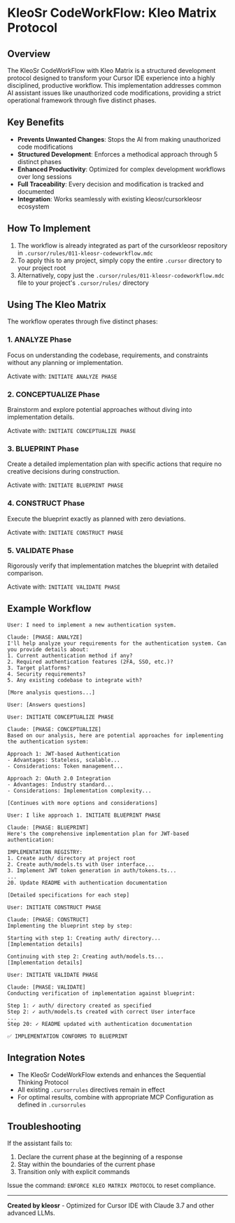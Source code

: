 # KleoSr CodeWorkFlow: Kleo Matrix Protocol

## Overview

The KleoSr CodeWorkFlow with Kleo Matrix is a structured development protocol designed to transform your Cursor IDE experience into a highly disciplined, productive workflow. This implementation addresses common AI assistant issues like unauthorized code modifications, providing a strict operational framework through five distinct phases.

## Key Benefits

- **Prevents Unwanted Changes**: Stops the AI from making unauthorized code modifications
- **Structured Development**: Enforces a methodical approach through 5 distinct phases
- **Enhanced Productivity**: Optimized for complex development workflows over long sessions
- **Full Traceability**: Every decision and modification is tracked and documented
- **Integration**: Works seamlessly with existing kleosr/cursorkleosr ecosystem

## How To Implement

1. The workflow is already integrated as part of the cursorkleosr repository in `.cursor/rules/011-kleosr-codeworkflow.mdc`
2. To apply this to any project, simply copy the entire `.cursor` directory to your project root
3. Alternatively, copy just the `.cursor/rules/011-kleosr-codeworkflow.mdc` file to your project's `.cursor/rules/` directory

## Using The Kleo Matrix

The workflow operates through five distinct phases:

### 1. ANALYZE Phase
Focus on understanding the codebase, requirements, and constraints without any planning or implementation.

Activate with: `INITIATE ANALYZE PHASE`

### 2. CONCEPTUALIZE Phase
Brainstorm and explore potential approaches without diving into implementation details.

Activate with: `INITIATE CONCEPTUALIZE PHASE`

### 3. BLUEPRINT Phase
Create a detailed implementation plan with specific actions that require no creative decisions during construction.

Activate with: `INITIATE BLUEPRINT PHASE`

### 4. CONSTRUCT Phase
Execute the blueprint exactly as planned with zero deviations.

Activate with: `INITIATE CONSTRUCT PHASE`

### 5. VALIDATE Phase
Rigorously verify that implementation matches the blueprint with detailed comparison.

Activate with: `INITIATE VALIDATE PHASE`

## Example Workflow

```
User: I need to implement a new authentication system.

Claude: [PHASE: ANALYZE]
I'll help analyze your requirements for the authentication system. Can you provide details about:
1. Current authentication method if any?
2. Required authentication features (2FA, SSO, etc.)?
3. Target platforms?
4. Security requirements?
5. Any existing codebase to integrate with?

[More analysis questions...]

User: [Answers questions]

User: INITIATE CONCEPTUALIZE PHASE

Claude: [PHASE: CONCEPTUALIZE]
Based on our analysis, here are potential approaches for implementing the authentication system:

Approach 1: JWT-based Authentication
- Advantages: Stateless, scalable...
- Considerations: Token management...

Approach 2: OAuth 2.0 Integration
- Advantages: Industry standard...
- Considerations: Implementation complexity...

[Continues with more options and considerations]

User: I like approach 1. INITIATE BLUEPRINT PHASE

Claude: [PHASE: BLUEPRINT]
Here's the comprehensive implementation plan for JWT-based authentication:

IMPLEMENTATION REGISTRY:
1. Create auth/ directory at project root
2. Create auth/models.ts with User interface...
3. Implement JWT token generation in auth/tokens.ts...
...
20. Update README with authentication documentation

[Detailed specifications for each step]

User: INITIATE CONSTRUCT PHASE

Claude: [PHASE: CONSTRUCT]
Implementing the blueprint step by step:

Starting with step 1: Creating auth/ directory...
[Implementation details]

Continuing with step 2: Creating auth/models.ts...
[Implementation details]

User: INITIATE VALIDATE PHASE

Claude: [PHASE: VALIDATE]
Conducting verification of implementation against blueprint:

Step 1: ✓ auth/ directory created as specified
Step 2: ✓ auth/models.ts created with correct User interface
...
Step 20: ✓ README updated with authentication documentation

✅ IMPLEMENTATION CONFORMS TO BLUEPRINT
```

## Integration Notes

- The KleoSr CodeWorkFlow extends and enhances the Sequential Thinking Protocol
- All existing `.cursorrules` directives remain in effect
- For optimal results, combine with appropriate MCP Configuration as defined in `.cursorrules`

## Troubleshooting

If the assistant fails to:
1. Declare the current phase at the beginning of a response
2. Stay within the boundaries of the current phase
3. Transition only with explicit commands

Issue the command: `ENFORCE KLEO MATRIX PROTOCOL` to reset compliance.

---

**Created by kleosr** - Optimized for Cursor IDE with Claude 3.7 and other advanced LLMs. 